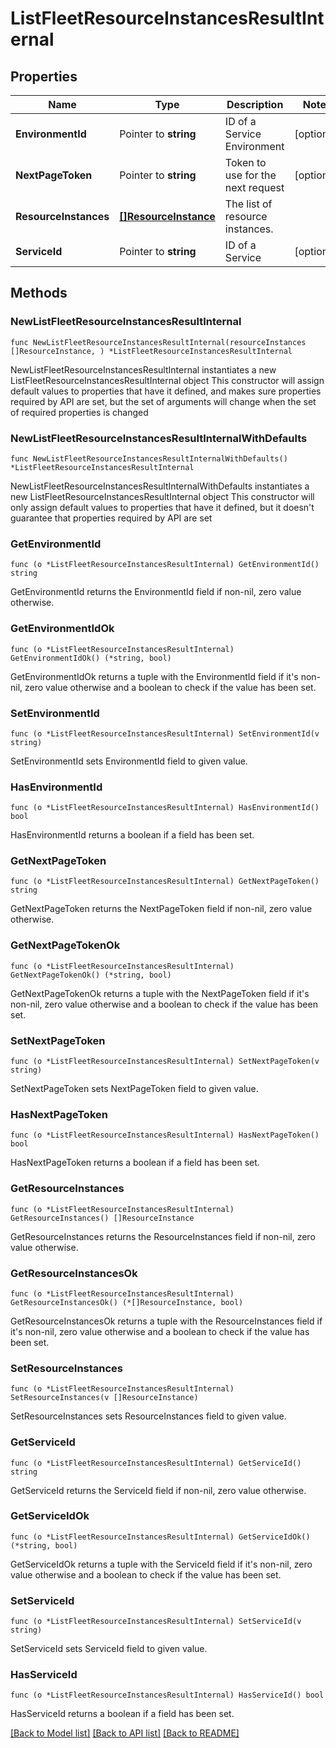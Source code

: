 # ListFleetResourceInstancesResultInternal

## Properties

Name | Type | Description | Notes
------------ | ------------- | ------------- | -------------
**EnvironmentId** | Pointer to **string** | ID of a Service Environment | [optional] 
**NextPageToken** | Pointer to **string** | Token to use for the next request | [optional] 
**ResourceInstances** | [**[]ResourceInstance**](ResourceInstance.md) | The list of resource instances. | 
**ServiceId** | Pointer to **string** | ID of a Service | [optional] 

## Methods

### NewListFleetResourceInstancesResultInternal

`func NewListFleetResourceInstancesResultInternal(resourceInstances []ResourceInstance, ) *ListFleetResourceInstancesResultInternal`

NewListFleetResourceInstancesResultInternal instantiates a new ListFleetResourceInstancesResultInternal object
This constructor will assign default values to properties that have it defined,
and makes sure properties required by API are set, but the set of arguments
will change when the set of required properties is changed

### NewListFleetResourceInstancesResultInternalWithDefaults

`func NewListFleetResourceInstancesResultInternalWithDefaults() *ListFleetResourceInstancesResultInternal`

NewListFleetResourceInstancesResultInternalWithDefaults instantiates a new ListFleetResourceInstancesResultInternal object
This constructor will only assign default values to properties that have it defined,
but it doesn't guarantee that properties required by API are set

### GetEnvironmentId

`func (o *ListFleetResourceInstancesResultInternal) GetEnvironmentId() string`

GetEnvironmentId returns the EnvironmentId field if non-nil, zero value otherwise.

### GetEnvironmentIdOk

`func (o *ListFleetResourceInstancesResultInternal) GetEnvironmentIdOk() (*string, bool)`

GetEnvironmentIdOk returns a tuple with the EnvironmentId field if it's non-nil, zero value otherwise
and a boolean to check if the value has been set.

### SetEnvironmentId

`func (o *ListFleetResourceInstancesResultInternal) SetEnvironmentId(v string)`

SetEnvironmentId sets EnvironmentId field to given value.

### HasEnvironmentId

`func (o *ListFleetResourceInstancesResultInternal) HasEnvironmentId() bool`

HasEnvironmentId returns a boolean if a field has been set.

### GetNextPageToken

`func (o *ListFleetResourceInstancesResultInternal) GetNextPageToken() string`

GetNextPageToken returns the NextPageToken field if non-nil, zero value otherwise.

### GetNextPageTokenOk

`func (o *ListFleetResourceInstancesResultInternal) GetNextPageTokenOk() (*string, bool)`

GetNextPageTokenOk returns a tuple with the NextPageToken field if it's non-nil, zero value otherwise
and a boolean to check if the value has been set.

### SetNextPageToken

`func (o *ListFleetResourceInstancesResultInternal) SetNextPageToken(v string)`

SetNextPageToken sets NextPageToken field to given value.

### HasNextPageToken

`func (o *ListFleetResourceInstancesResultInternal) HasNextPageToken() bool`

HasNextPageToken returns a boolean if a field has been set.

### GetResourceInstances

`func (o *ListFleetResourceInstancesResultInternal) GetResourceInstances() []ResourceInstance`

GetResourceInstances returns the ResourceInstances field if non-nil, zero value otherwise.

### GetResourceInstancesOk

`func (o *ListFleetResourceInstancesResultInternal) GetResourceInstancesOk() (*[]ResourceInstance, bool)`

GetResourceInstancesOk returns a tuple with the ResourceInstances field if it's non-nil, zero value otherwise
and a boolean to check if the value has been set.

### SetResourceInstances

`func (o *ListFleetResourceInstancesResultInternal) SetResourceInstances(v []ResourceInstance)`

SetResourceInstances sets ResourceInstances field to given value.


### GetServiceId

`func (o *ListFleetResourceInstancesResultInternal) GetServiceId() string`

GetServiceId returns the ServiceId field if non-nil, zero value otherwise.

### GetServiceIdOk

`func (o *ListFleetResourceInstancesResultInternal) GetServiceIdOk() (*string, bool)`

GetServiceIdOk returns a tuple with the ServiceId field if it's non-nil, zero value otherwise
and a boolean to check if the value has been set.

### SetServiceId

`func (o *ListFleetResourceInstancesResultInternal) SetServiceId(v string)`

SetServiceId sets ServiceId field to given value.

### HasServiceId

`func (o *ListFleetResourceInstancesResultInternal) HasServiceId() bool`

HasServiceId returns a boolean if a field has been set.


[[Back to Model list]](../README.md#documentation-for-models) [[Back to API list]](../README.md#documentation-for-api-endpoints) [[Back to README]](../README.md)


